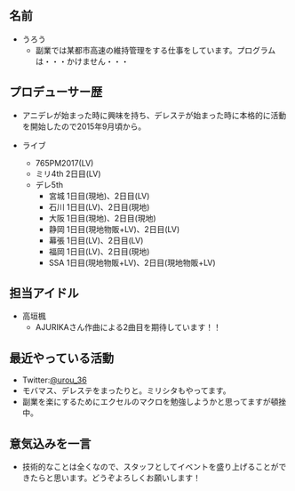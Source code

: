 ﻿## 名前

- うろう
   - 副業では某都市高速の維持管理をする仕事をしています。プログラムは・・・かけません・・・

## プロデューサー歴

- アニデレが始まった時に興味を持ち、デレステが始まった時に本格的に活動を開始したので2015年9月頃から。

- ライブ
   - 765PM2017(LV)
   - ミリ4th 2日目(LV) 
   - デレ5th
        - 宮城 1日目(現地)、2日目(LV)
        - 石川 1日目(LV)、2日目(現地)
        - 大阪 1日目(現地)、2日目(現地)
        - 静岡 1日目(現地物販+LV)、2日目(LV)
        - 幕張 1日目(LV)、2日目(LV)
        - 福岡 1日目(LV)、2日目(現地)
        - SSA  1日目(現地物販+LV)、2日目(現地物販+LV)

## 担当アイドル

- 高垣楓
   - AJURIKAさん作曲による2曲目を期待しています！！

## 最近やっている活動

- Twitter:[@urou_36](https://twitter.com/urou_36)
- モバマス、デレステをまったりと。ミリシタもやってます。
- 副業を楽にするためにエクセルのマクロを勉強しようかと思ってますが頓挫中。

## 意気込みを一言

- 技術的なことは全くなので、スタッフとしてイベントを盛り上げることができたらと思います。どうぞよろしくお願いします！

